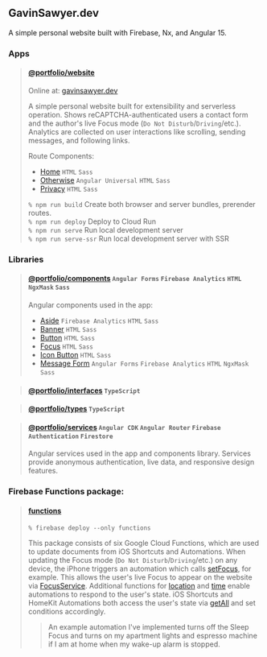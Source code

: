 ## GavinSawyer.dev
A simple personal website built with Firebase, Nx, and Angular 15.
### Apps
> #### [@portfolio/website](apps/website)
> 
> Online at: [gavinsawyer.dev](https://gavinsawyer.dev)
> 
> A simple personal website built for extensibility and serverless operation. Shows reCAPTCHA-authenticated users a contact form and the author's live Focus mode (`Do Not Disturb`/`Driving`/etc.). Analytics are collected on user interactions like scrolling, sending messages, and following links.
> 
> Route Components:
> - [Home](apps/website/src/app/routeComponents/home) `HTML` `Sass`
> - [Otherwise](apps/website/src/app/routeComponents/otherwise) `Angular Universal` `HTML` `Sass`
> - [Privacy](apps/website/src/app/routeComponents/privacy) `HTML` `Sass`
>
> `% npm run build` Create both browser and server bundles, prerender routes. \
> `% npm run deploy` Deploy to Cloud Run \
> `% npm run serve` Run local development server \
> `% npm run serve-ssr` Run local development server with SSR
### Libraries
> #### [@portfolio/components](libs/components) `Angular Forms` `Firebase Analytics` `HTML` `NgxMask` `Sass`
> 
> Angular components used in the app:
> - [Aside](libs/components/src/lib/aside) `Firebase Analytics` `HTML` `Sass`
> - [Banner](libs/components/src/lib/banner) `HTML` `Sass`
> - [Button](libs/components/src/lib/button) `HTML` `Sass`
> - [Focus](libs/components/src/lib/focus) `HTML` `Sass`
> - [Icon Button](libs/components/src/lib/icon-button) `HTML` `Sass`
> - [Message Form](libs/components/src/lib/message-form) `Angular Forms` `Firebase Analytics` `HTML` `NgxMask` `Sass`

> #### [@portfolio/interfaces](libs/interfaces) `TypeScript`

> #### [@portfolio/types](libs/types) `TypeScript`

> #### [@portfolio/services](libs/services) `Angular CDK` `Angular Router` `Firebase Authentication` `Firestore`
> 
> Angular services used in the app and components library. Services provide anonymous authentication, live data, and responsive design features. 
### Firebase Functions package:
> #### [functions](functions)
> 
> `% firebase deploy --only functions`
> 
> This package consists of six Google Cloud Functions, which are used to update documents from iOS Shortcuts and Automations. When updating the Focus mode (`Do Not Disturb`/`Driving`/etc.) on any device, the iPhone triggers an automation which calls [setFocus](functions/shortcuts/focus/set.js), for example. This allows the user's live Focus to appear on the website via [FocusService](libs/services/src/lib/focus.service.ts). Additional functions for [location](functions/shortcuts/location) and [time](functions/shortcuts/time) enable automations to respond to the user's state. iOS Shortcuts and HomeKit Automations both access the user's state via [getAll](functions/shortcuts/all/get.js) and set conditions accordingly.
>
> > An example automation I've implemented turns off the Sleep Focus and turns on my apartment lights and espresso machine if I am at home when my wake-up alarm is stopped.
